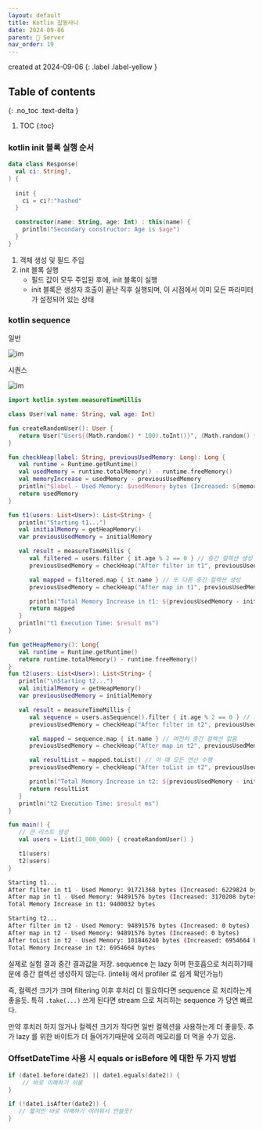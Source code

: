 ```yaml
---
layout: default
title: Kotlin 잡동사니
date: 2024-09-06
parent: 📌 Server
nav_order: 19
---
```


created at 2024-09-06
{: .label .label-yellow }

## Table of contents
{: .no_toc .text-delta }

1. TOC
{:toc}

### kotlin init 블록 실행 순서

```kotlin
data class Response(
  val ci: String?,
) {
    
  init {
    ci = ci?:"hashed"
  }

  constructor(name: String, age: Int) : this(name) {
    println("Secondary constructor: Age is $age")
  }
}
```

1. 객체 생성 및 필드 주입
2. init 블록 실행
   * 필드 값이 모두 주입된 후에, init 블록이 실행
   * init 블록은 생성자 호출이 끝난 직후 실행되며, 이 시점에서 이미 모든 파라미터가 설정되어 있는 상태 

### kotlin sequence


일반

![im](/portfolios/assets/img_5.png)

시퀀스

![im](/portfolios/assets/img_6.png)


```kotlin
import kotlin.system.measureTimeMillis

class User(val name: String, val age: Int)

fun createRandomUser(): User {
   return User("User${(Math.random() * 100).toInt()}", (Math.random() * 100).toInt())
}

fun checkHeap(label: String, previousUsedMemory: Long): Long {
   val runtime = Runtime.getRuntime()
   val usedMemory = runtime.totalMemory() - runtime.freeMemory()
   val memoryIncrease = usedMemory - previousUsedMemory
   println("$label - Used Memory: $usedMemory bytes (Increased: ${memoryIncrease} bytes)")
   return usedMemory
}

fun t1(users: List<User>): List<String> {
   println("Starting t1...")
   val initialMemory = getHeapMemory()
   var previousUsedMemory = initialMemory

   val result = measureTimeMillis {
      val filtered = users.filter { it.age % 2 == 0 } // 중간 컬렉션 생성
      previousUsedMemory = checkHeap("After filter in t1", previousUsedMemory)

      val mapped = filtered.map { it.name } // 또 다른 중간 컬렉션 생성
      previousUsedMemory = checkHeap("After map in t1", previousUsedMemory)

      println("Total Memory Increase in t1: ${previousUsedMemory - initialMemory} bytes")
      return mapped
   }
   println("t1 Execution Time: $result ms")
}

fun getHeapMemory(): Long{
   val runtime = Runtime.getRuntime()
   return runtime.totalMemory() - runtime.freeMemory()
}
fun t2(users: List<User>): List<String> {
   println("\nStarting t2...")
   val initialMemory = getHeapMemory()
   var previousUsedMemory = initialMemory

   val result = measureTimeMillis {
      val sequence = users.asSequence().filter { it.age % 2 == 0 } // 지연 평가, 중간 컬렉션 없음
      previousUsedMemory = checkHeap("After filter in t2", previousUsedMemory)

      val mapped = sequence.map { it.name } // 여전히 중간 컬렉션 없음
      previousUsedMemory = checkHeap("After map in t2", previousUsedMemory)

      val resultList = mapped.toList() // 이 때 모든 연산 수행
      previousUsedMemory = checkHeap("After toList in t2", previousUsedMemory)

      println("Total Memory Increase in t2: ${previousUsedMemory - initialMemory} bytes")
      return resultList
   }
   println("t2 Execution Time: $result ms")
}

fun main() {
   // 큰 리스트 생성
   val users = List(1_000_000) { createRandomUser() }

   t1(users)
   t2(users)
}
```


```bash
Starting t1...
After filter in t1 - Used Memory: 91721368 bytes (Increased: 6229824 bytes)
After map in t1 - Used Memory: 94891576 bytes (Increased: 3170208 bytes)
Total Memory Increase in t1: 9400032 bytes

Starting t2...
After filter in t2 - Used Memory: 94891576 bytes (Increased: 0 bytes)
After map in t2 - Used Memory: 94891576 bytes (Increased: 0 bytes)
After toList in t2 - Used Memory: 101846240 bytes (Increased: 6954664 bytes)
Total Memory Increase in t2: 6954664 bytes
```

실제로 실험 결과 중간 결과값을 저장. sequence 는 lazy 하며 한호흡으로 처리하기때문에 중간 컬렉션 생성하지 않는다. (intellij 에서 profiler 로 쉽게 확인가능!)

즉, 컬렉션 크기가 크며 filtering 이후 후처리 더 필요하다면 sequence 로 처리하는게 좋을듯. 특히 `.take(...)` 쓰게 된다면 stream 으로 처리하는 sequence 가 당연 빠르다. 

만약 후치러 하지 않거나 컬렉션 크기가 작다면 일반 컬렉션을 사용하는게 더 좋을듯. 추가 lazy 를 위한 바이트가 더 들어가기때문에 오히려 메모리를 더 먹을 수가 있음.

### OffsetDateTime 사용 시 equals or isBefore 에 대한 두 가지 방법

```kotlin
if (date1.before(date2) || date1.equals(date2)) {
    // 바로 이해하기 쉬움
}

if (!date1.isAfter(date2)) {
   // 짧지만 바로 이해하기 어려워서 안쓸듯?
}
```